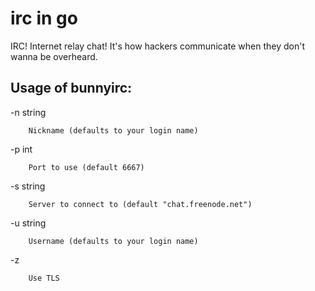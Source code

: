 # irc in go

IRC! Internet relay chat! It's how hackers communicate when they don't 
wanna be overheard.

## Usage of bunnyirc:

  -n string

    	Nickname (defaults to your login name)

  -p int

    	Port to use (default 6667)

  -s string

    	Server to connect to (default "chat.freenode.net")

  -u string

    	Username (defaults to your login name)

  -z	
  
      	Use TLS
